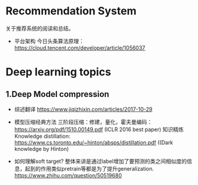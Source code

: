 # Recommendation System
关于推荐系统的阅读和总结。

* 平台架构
今日头条算法原理：https://cloud.tencent.com/developer/article/1056037


# Deep learning topics
## 1.Deep Model compression
* 综述翻译
https://www.jiqizhixin.com/articles/2017-10-29

* 模型压缩经典方法
三阶段压缩：修建，量化，霍夫曼编码：https://arxiv.org/pdf/1510.00149.pdf (ICLR 2016 best paper)
知识精炼Knowledge distillation: https://www.cs.toronto.edu/~hinton/absps/distillation.pdf ((Dark knowledge by Hinton)

* 如何理解soft target?
整体来讲是通过label增加了要预测的类之间相似度的信息，起到的作用类似pretrain等都是为了提升generalization. https://www.zhihu.com/question/50519680